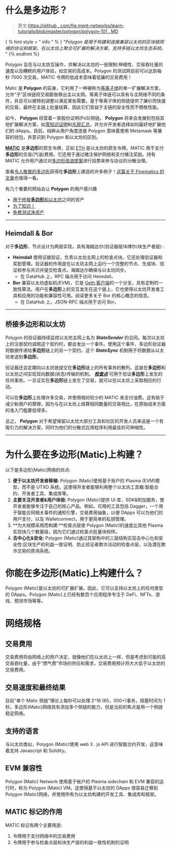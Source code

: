 # 什么是多边形？

> 原文:[https://github . com/fig ment-networks/learn-tutorials/blob/master/polygon/polygon-101 . MD](https://github.com/figment-networks/learn-tutorials/blob/master/polygon/polygon-101.md)

{ % hint style = " info " % } "*Polygon 是用于构建和连接兼容以太坊的区块链网络的协议和框架。在以太坊上聚合可扩展的解决方案，支持多链以太坊生态系统。* " {% endhint %}

Polygon 旨在与以太坊互操作，并解决以太坊的一些限制:伸缩性、交易吞吐量的速度以及糟糕的用户体验，如交易的高成本。Polygon 的测试网目前可以达到每秒 7000 次交易，MATIC 令牌的低成本意味着低廉的交易费用！

Matic 是 **Polygon** 的前身，它利用了一种被称为[等离子体](https://education.district0x.io/general-topics/understanding-ethereum/understanding-plasma/)的单一扩展解决方案，允许“子”区块链将交易膨胀移出主以太网。等离子体链可以具有与主网络不同的条件，并且可以被特别调整以满足某些需要。基于等离子体的侧链提供了廉价而快速的交易，最终在主链上批量结算，因此它们受益于主链的安全性而不牺牲性能。

如今， **Polygon** 经营着一家股份证明(PoS)侧链。 **Polygon** 将来会发展到包括其他扩展解决方案，如[零知识证明](https://consensys.net/blog/blockchain-explained/zero-knowledge-proofs-starks-vs-snarks/)和[乐观汇总](https://blog.polygon.technology/polygon-research-ethereum-scaling-with-rollups-8a2c221bf644)，并允许开发者选择如何最好地扩展他们的 dApps。目前，纯粹从用户角度连接 Polygon 意味着使用 Metamask 等兼容的钱包，并意识到 Polygon 和以太坊的区别。

[**MATIC**](https://coinmarketcap.com/currencies/polygon/) 是**多边形**的原生令牌，正如 [ETH](https://coinmarketcap.com/currencies/ethereum/) 是以太坊的原生令牌。MATIC 用于支付**多边形**的交易(汽油)费用。它还用于通过赌注保护网络和支付赌注奖励。持有 MATIC 允许用户通过对[多边形改进提案](https://forum.matic.network/t/polygon-improvement-proposals/630)进行投票来参与协议的分散治理。

查看[令人敬畏的多边形](https://awesomepolygon.com/dapps/)获得在**多边形**上建造的许多例子！[这篇关于 Finematics 的文章](https://finematics.com/polygon-commit-chain-explained/)也值得一看。

有几个重要的网站会让 **Polygon** 的用户感兴趣

*   [用于桥接**多边形**和以太坊](https://wallet.matic.network)之间的资产
*   [为了知识！](https://docs.matic.network/)
*   [免费测试净资产](https://faucet.matic.network/)

* * *

## Heimdall & Bor

对于**多边形**，节点设计为两层实现，具有海姆达尔(验证器层)&博尔(块生产者层) :

*   **Heimdall** 使用证据验证，负责以太坊主网上的检查点块。它还处理验证器和奖励管理。验证器的作用是在以太坊主网上运行一个完整的节点、生成块、验证和参与共识并提交检查点。海姆达尔确保与以太坊同步。
    *   在 DataHub 上，RPC 端点用于访问 Heimdall。
*   **Bor** 兼容以太坊虚拟机(EVM)，它是 [Geth 客户端](https://geth.ethereum.org/docs/)的一个分支，具有定制的一致性算法。用户在**多边形**上的交互发生在这个链上，它也使得以太坊开发者工具和应用的功能和兼容性可用。阅读更多关于 Bor 的核心概念的信息。
    *   在 DataHub 上，JSON-RPC 端点用于访问 Bor。

* * *

## 桥接多边形和以太坊

Polygon 的验证器持续监控以太坊主网上名为 ***StateSender*** 的合同。每次以太坊上的注册契约调用这个契约时，都会发出一个事件。使用这个事件，多边形验证器将数据传递给**多边形**链上的另一个契约。这个 ***StateSync*** 机制用于将数据从以太坊发送到**多边形**。

验证器还会定期向以太坊链提交在**多边形**链上的所有事务的散列。这是在**多边形**和以太坊之间实现双向数据(状态)传输的机制。 [***检查点***](https://docs.matic.network/docs/contribute/heimdall/checkpoint) 可用于验证**多边形**上发生的任何事务。一旦证实在**多边形**链上发生了交易，就可以在以太坊上采取相应的行动。

可以在**多边形**上处理许多交易，并使用相对较少的 MATIC 来支付油费。这有助于减少新用户的摩擦，因为与在以太坊上结算相同数量的交易相比，在原始成本方面的准入门槛要低得多。

总之， **Polygon** 对于希望保留以太坊大部分工具和社区的开发人员来说是一个有吸引力的解决方案，同时为他们的分散式应用程序利用最佳的可伸缩性。

* * *

# 为什么要在多边形(Matic)上构建？

以下是多边形(Matic)网络的优点:

1.  **便于以太坊开发者移植:** Polygon (Matic)使用基于账户的 Plasma (EVM)模型，而不是 UTXO 系统。这使得开发者能够利用整个以太坊工具箱:智能合约、开发者工具、集成库等。
2.  **主要关注开发者&用户体验:** Polygon (Matic)提供 UI 库，SDK&附加服务，使开发者能够专注于自己的核心产品。例如，可用的工具包括 Dagger，一个用于智能合同相关事件的通知引擎，交易费用抽象，以便 DApps 可以为他们的用户支付，以及 Walletconnect，用于更简单的私钥管理。
3.  **为大规模采用而构建:**检查点层使 Polygon (Matic)的速度比其他 Plasma 实现快几个数量级，因为它们通过检查点批量块校样。
4.  **去中心化&安全:** Polygon (Matic)通过其架构中的三层结构实现去中心化和安全性:区块生产的利益一致证明、防止验证者欺诈活动的检查点层，以及潜在欺诈交易的质询系统。

# 你能在多边形(Matic)上构建什么？

Polygon (Matic)是以太坊的可扩展扩展，因此，它可以支持以太坊上的任何类型的 DApps。Polygon (Matic)上已经有数百个应用程序专注于 DeFi、NFTs、游戏、预测市场等等。

# 网络规格

## 交易费用

交易费用将由网络上的用户决定，就像他们在以太坊上一样，但是考虑到可能的高交易吞吐量，由于“燃气费”市场的供应和需求，交易费用预计将大大低于以太坊的交易费用。

## 交易速度和最终结果

目前“单个 Matic 侧链”理论上每秒可以处理 2^16 (65，000+)事务，阻塞时间为 1 秒。多边形(Matic)网络具有添加多个侧链的能力，但是当前的焦点是用一个侧链稳定网络。

## 支持的语言

与以太坊类似，Polygon (Matic)使用 web 3 . js API 进行智能合约开发，这意味着支持 Javascript 和 Solidity。

## EVM 兼容性

Polygon (Matic) Network 使用基于帐户的 Plasma sidechain 和 EVM 兼容的运行时，称为 Polygon (Matic) VM。这使得基于以太坊的 DApps 很容易迁移到 Polygon (Matic)网络，并使用所有为以太坊构建的开发工具、集成库和框架。

## MATIC 标记的作用

MATIC 标记有两个主要用途:

1.  令牌用于支付网络中的交易费用
2.  令牌用于参与检查点层和块生产层的利益一致性机制的证明